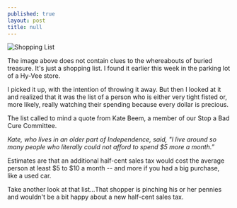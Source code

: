```yaml
---
published: true
layout: post
title: null
---
```


<img src="{{ site.baseurl }}/img/shoppinglist.jpg" class="img-responsive" alt="Shopping List">

The image above does not contain clues to the whereabouts of buried treasure. It's just a shopping list. I found it earlier this week in the parking lot of a Hy-Vee store.

I picked it up, with the intention of throwing it away. But then I looked at it and realized that it was the list of a person who is either very tight fisted or, more likely, really watching their spending because every dollar is precious.

The list called to mind a quote from Kate Beem, a member of our Stop a Bad Cure Committee. 

_Kate, who lives in an older part of Independence, said, "I live around so many people who literally could not afford to spend $5 more a month.”_

Estimates are that an additional half-cent sales tax would cost the average person at least $5 to $10 a month -- and more if you had a big purchase, like a used car.  

Take another look at that list...That shopper is pinching his or her pennies and wouldn't be a bit happy about a new half-cent sales tax.
